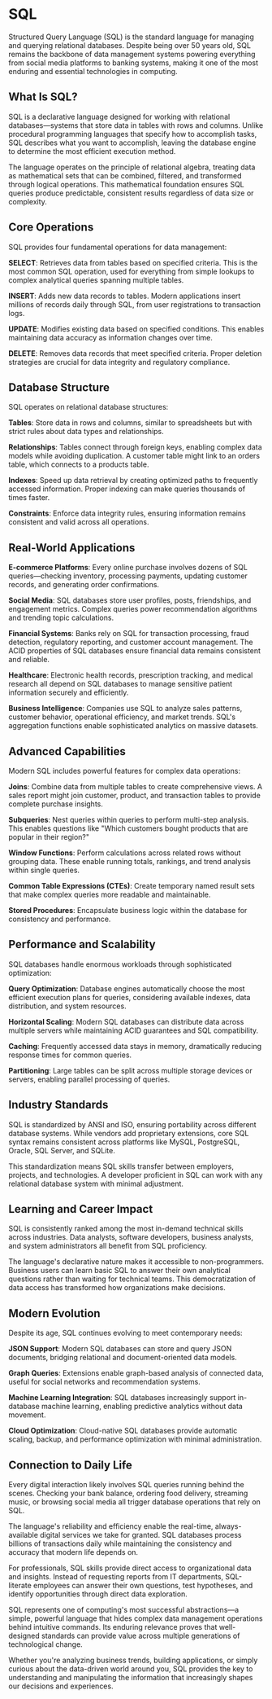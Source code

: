 # SQL

Structured Query Language (SQL) is the standard language for managing and querying relational databases. Despite being over 50 years old, SQL remains the backbone of data management systems powering everything from social media platforms to banking systems, making it one of the most enduring and essential technologies in computing.

## What Is SQL?

SQL is a declarative language designed for working with relational databases—systems that store data in tables with rows and columns. Unlike procedural programming languages that specify how to accomplish tasks, SQL describes what you want to accomplish, leaving the database engine to determine the most efficient execution method.

The language operates on the principle of relational algebra, treating data as mathematical sets that can be combined, filtered, and transformed through logical operations. This mathematical foundation ensures SQL queries produce predictable, consistent results regardless of data size or complexity.

## Core Operations

SQL provides four fundamental operations for data management:

**SELECT**: Retrieves data from tables based on specified criteria. This is the most common SQL operation, used for everything from simple lookups to complex analytical queries spanning multiple tables.

**INSERT**: Adds new data records to tables. Modern applications insert millions of records daily through SQL, from user registrations to transaction logs.

**UPDATE**: Modifies existing data based on specified conditions. This enables maintaining data accuracy as information changes over time.

**DELETE**: Removes data records that meet specified criteria. Proper deletion strategies are crucial for data integrity and regulatory compliance.

## Database Structure

SQL operates on relational database structures:

**Tables**: Store data in rows and columns, similar to spreadsheets but with strict rules about data types and relationships.

**Relationships**: Tables connect through foreign keys, enabling complex data models while avoiding duplication. A customer table might link to an orders table, which connects to a products table.

**Indexes**: Speed up data retrieval by creating optimized paths to frequently accessed information. Proper indexing can make queries thousands of times faster.

**Constraints**: Enforce data integrity rules, ensuring information remains consistent and valid across all operations.

## Real-World Applications

**E-commerce Platforms**: Every online purchase involves dozens of SQL queries—checking inventory, processing payments, updating customer records, and generating order confirmations.

**Social Media**: SQL databases store user profiles, posts, friendships, and engagement metrics. Complex queries power recommendation algorithms and trending topic calculations.

**Financial Systems**: Banks rely on SQL for transaction processing, fraud detection, regulatory reporting, and customer account management. The ACID properties of SQL databases ensure financial data remains consistent and reliable.

**Healthcare**: Electronic health records, prescription tracking, and medical research all depend on SQL databases to manage sensitive patient information securely and efficiently.

**Business Intelligence**: Companies use SQL to analyze sales patterns, customer behavior, operational efficiency, and market trends. SQL's aggregation functions enable sophisticated analytics on massive datasets.

## Advanced Capabilities

Modern SQL includes powerful features for complex data operations:

**Joins**: Combine data from multiple tables to create comprehensive views. A sales report might join customer, product, and transaction tables to provide complete purchase insights.

**Subqueries**: Nest queries within queries to perform multi-step analysis. This enables questions like "Which customers bought products that are popular in their region?"

**Window Functions**: Perform calculations across related rows without grouping data. These enable running totals, rankings, and trend analysis within single queries.

**Common Table Expressions (CTEs)**: Create temporary named result sets that make complex queries more readable and maintainable.

**Stored Procedures**: Encapsulate business logic within the database for consistency and performance.

## Performance and Scalability

SQL databases handle enormous workloads through sophisticated optimization:

**Query Optimization**: Database engines automatically choose the most efficient execution plans for queries, considering available indexes, data distribution, and system resources.

**Horizontal Scaling**: Modern SQL databases can distribute data across multiple servers while maintaining ACID guarantees and SQL compatibility.

**Caching**: Frequently accessed data stays in memory, dramatically reducing response times for common queries.

**Partitioning**: Large tables can be split across multiple storage devices or servers, enabling parallel processing of queries.

## Industry Standards

SQL is standardized by ANSI and ISO, ensuring portability across different database systems. While vendors add proprietary extensions, core SQL syntax remains consistent across platforms like MySQL, PostgreSQL, Oracle, SQL Server, and SQLite.

This standardization means SQL skills transfer between employers, projects, and technologies. A developer proficient in SQL can work with any relational database system with minimal adjustment.

## Learning and Career Impact

SQL is consistently ranked among the most in-demand technical skills across industries. Data analysts, software developers, business analysts, and system administrators all benefit from SQL proficiency.

The language's declarative nature makes it accessible to non-programmers. Business users can learn basic SQL to answer their own analytical questions rather than waiting for technical teams. This democratization of data access has transformed how organizations make decisions.

## Modern Evolution

Despite its age, SQL continues evolving to meet contemporary needs:

**JSON Support**: Modern SQL databases can store and query JSON documents, bridging relational and document-oriented data models.

**Graph Queries**: Extensions enable graph-based analysis of connected data, useful for social networks and recommendation systems.

**Machine Learning Integration**: SQL databases increasingly support in-database machine learning, enabling predictive analytics without data movement.

**Cloud Optimization**: Cloud-native SQL databases provide automatic scaling, backup, and performance optimization with minimal administration.

## Connection to Daily Life

Every digital interaction likely involves SQL queries running behind the scenes. Checking your bank balance, ordering food delivery, streaming music, or browsing social media all trigger database operations that rely on SQL.

The language's reliability and efficiency enable the real-time, always-available digital services we take for granted. SQL databases process billions of transactions daily while maintaining the consistency and accuracy that modern life depends on.

For professionals, SQL skills provide direct access to organizational data and insights. Instead of requesting reports from IT departments, SQL-literate employees can answer their own questions, test hypotheses, and identify opportunities through direct data exploration.

SQL represents one of computing's most successful abstractions—a simple, powerful language that hides complex data management operations behind intuitive commands. Its enduring relevance proves that well-designed standards can provide value across multiple generations of technological change.

Whether you're analyzing business trends, building applications, or simply curious about the data-driven world around you, SQL provides the key to understanding and manipulating the information that increasingly shapes our decisions and experiences.